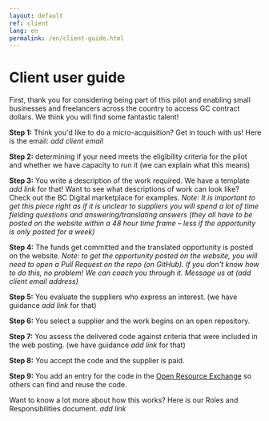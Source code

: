 ```yaml
---
layout: default
ref: client
lang: en
permalink: /en/client-guide.html
---
```

# Client user guide

First, thank you for considering being part of this pilot and enabling small businesses and freelancers across the country to access GC contract dollars.
We think you will find some fantastic talent!

**Step 1:** Think you'd like to do a micro-acquisition?
Get in touch with us!
Here is the email: *add client email*

**Step 2:** determining if your need meets the eligibility criteria for the pilot and whether we have capacity to run it (we can explain what this means)

**Step 3:** You write a description of the work required.
We have a template *add link* for that!
Want to see what descriptions of work can look like?
Check out the BC Digital marketplace for examples.
*Note: It is important to get this piece right as if it is unclear to suppliers you will spend a lot of time fielding questions and answering/translating answers (they all have to be posted on the website within a 48 hour time frame – less if the opportunity is only posted for a week)*

**Step 4:** The funds get committed and the translated opportunity is posted on the website.
*Note: to get the opportunity posted on the website, you will need to open a Pull Request on the repo (on GitHub).
If you don't know how to do this, no problem! We can coach you through it. Message us at (add client email address)*

**Step 5:** You evaluate the suppliers who express an interest. (we have guidance *add link* for that)

**Step 6:** You select a supplier and the work begins on an open repository.

**Step 7:** You assess the delivered code against criteria that were included in the web posting. (we have guidance *add link* for that)

**Step 8:** You accept the code and the supplier is paid.

**Step 9:** You add an entry for the code in the [Open Resource Exchange](https://code.open.canada.ca/en/index.html) so others can find and reuse the code.

Want to know a lot more about how this works?
Here is our Roles and Responsibilities document. *add link*
